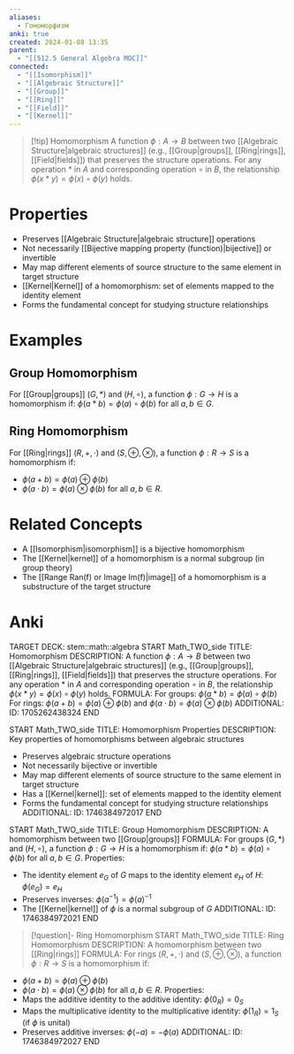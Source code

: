 ```yaml
---
aliases:
  - Гомоморфизм
anki: true
created: 2024-01-08 13:35
parent:
  - "[[512.5 General Algebra MOC]]"
connected:
  - "[[Isomorphism]]"
  - "[[Algebraic Structure]]"
  - "[[Group]]"
  - "[[Ring]]"
  - "[[Field]]"
  - "[[Kernel]]"
---
```


> [!tip] Homomorphism
> A function $\phi: A \to B$ between two [[Algebraic Structure|algebraic structures]] (e.g., [[Group|groups]], [[Ring|rings]], [[Field|fields]]) that preserves the structure operations. For any operation $\ast$ in $A$ and corresponding operation $\circ$ in $B$, the relationship $\phi(x \ast y) = \phi(x) \circ \phi(y)$ holds.

# Properties
- Preserves [[Algebraic Structure|algebraic structure]] operations
- Not necessarily [[Bijective mapping property (function)|bijective]]  or invertible
- May map different elements of source structure to the same element in target structure
- [[Kernel|Kernel]] of a homomorphism: set of elements mapped to the identity element
- Forms the fundamental concept for studying structure relationships

# Examples
## Group Homomorphism
For [[Group|groups]] $(G, \ast)$ and $(H, \circ)$, a function $\phi: G \to H$ is a homomorphism if:
$\phi(a \ast b) = \phi(a) \circ \phi(b)$ for all $a, b \in G$.

## Ring Homomorphism
For [[Ring|rings]] $(R, +, \cdot)$ and $(S, \oplus, \otimes)$, a function $\phi: R \to S$ is a homomorphism if:
- $\phi(a + b) = \phi(a) \oplus \phi(b)$
- $\phi(a \cdot b) = \phi(a) \otimes \phi(b)$
for all $a, b \in R$.

# Related Concepts
- A [[Isomorphism|isomorphism]] is a bijective homomorphism
- The [[Kernel|kernel]] of a homomorphism is a normal subgroup (in group theory)
- The [[Range Ran(f) or Image Im(f)|image]] of a homomorphism is a substructure of the target structure

# Anki
TARGET DECK: stem::math::algebra 
START
Math_TWO_side
TITLE: Homomorphism
DESCRIPTION: A function $\phi: A \to B$ between two [[Algebraic Structure|algebraic structures]] (e.g., [[Group|groups]], [[Ring|rings]], [[Field|fields]]) that preserves the structure operations. For any operation $\ast$ in $A$ and corresponding operation $\circ$ in $B$, the relationship $\phi(x \ast y) = \phi(x) \circ \phi(y)$ holds.
FORMULA: For groups: $\phi(a \ast b) = \phi(a) \circ \phi(b)$
For rings: $\phi(a + b) = \phi(a) \oplus \phi(b)$ and $\phi(a \cdot b) = \phi(a) \otimes \phi(b)$
ADDITIONAL:
ID: 1705262438324
END

START
Math_TWO_side
TITLE: Homomorphism Properties
DESCRIPTION: Key properties of homomorphisms between algebraic structures
- Preserves algebraic structure operations
- Not necessarily bijective or invertible
- May map different elements of source structure to the same element in target structure
- Has a [[Kernel|kernel]]: set of elements mapped to the identity element
- Forms the fundamental concept for studying structure relationships
ADDITIONAL:
ID: 1746384972017
END

START
Math_TWO_side
TITLE: Group Homomorphism
DESCRIPTION: A homomorphism between two [[Group|groups]]
FORMULA: For groups $(G, \ast)$ and $(H, \circ)$, a function $\phi: G \to H$ is a homomorphism if:
$\phi(a \ast b) = \phi(a) \circ \phi(b)$ for all $a, b \in G$.
Properties:
- The identity element $e_G$ of $G$ maps to the identity element $e_H$ of $H$: $\phi(e_G) = e_H$
- Preserves inverses: $\phi(a^{-1}) = \phi(a)^{-1}$
- The [[Kernel|kernel]] of $\phi$ is a normal subgroup of $G$
ADDITIONAL:
ID: 1746384972021
END

> [!question]- Ring Homomorphism
START
Math_TWO_side
TITLE: Ring Homomorphism
DESCRIPTION: A homomorphism between two [[Ring|rings]]
FORMULA: For rings $(R, +, \cdot)$ and $(S, \oplus, \otimes)$, a function $\phi: R \to S$ is a homomorphism if:
- $\phi(a + b) = \phi(a) \oplus \phi(b)$
- $\phi(a \cdot b) = \phi(a) \otimes \phi(b)$
for all $a, b \in R$.
Properties:
- Maps the additive identity to the additive identity: $\phi(0_R) = 0_S$
- Maps the multiplicative identity to the multiplicative identity: $\phi(1_R) = 1_S$ (if $\phi$ is unital)
- Preserves additive inverses: $\phi(-a) = -\phi(a)$
ADDITIONAL:
ID: 1746384972027
END




